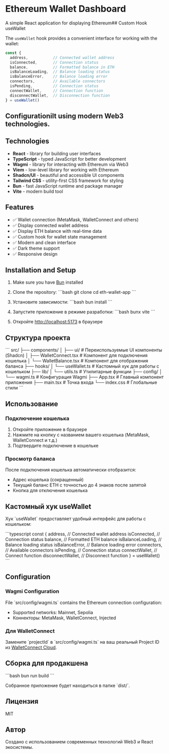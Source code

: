 # Ethereum Wallet Dashboard

A simple React application for displaying Ethereum## Custom Hook useWallet

The `useWallet` hook provides a convenient interface for working with the wallet:

```typescript
const {
  address,           // Connected wallet address
  isConnected,       // Connection status
  balance,           // Formatted balance in ETH
  isBalanceLoading,  // Balance loading status
  isBalanceError,    // Balance loading error
  connectors,        // Available connectors
  isPending,         // Connection status
  connectWallet,     // Connection function
  disconnectWallet,  // Disconnection function
} = useWallet()
```

## Configurationilt using modern Web3 technologies.

## Technologies

- **React** - library for building user interfaces
- **TypeScript** - typed JavaScript for better development
- **Wagmi** - library for interacting with Ethereum via Web3
- **Viem** - low-level library for working with Ethereum
- **Shadcn/UI** - beautiful and accessible UI components
- **Tailwind CSS** - utility-first CSS framework for styling
- **Bun** - fast JavaScript runtime and package manager
- **Vite** - modern build tool

## Features

- ✅ Wallet connection (MetaMask, WalletConnect and others)
- ✅ Display connected wallet address
- ✅ Display ETH balance with real-time data
- ✅ Custom hook for wallet state management
- ✅ Modern and clean interface
- ✅ Dark theme support
- ✅ Responsive design

## Installation and Setup

1. Make sure you have [Bun](https://bun.sh/) installed

2. Clone the repository:
\`\`\`bash
git clone <repository-url>
cd eth-wallet-app
\`\`\`

3. Установите зависимости:
\`\`\`bash
bun install
\`\`\`

4. Запустите приложение в режиме разработки:
\`\`\`bash
bunx vite
\`\`\`

5. Откройте [http://localhost:5173](http://localhost:5173) в браузере

## Структура проекта

\`\`\`
src/
├── components/
│   ├── ui/          # Переиспользуемые UI компоненты (Shadcn)
│   ├── WalletConnect.tsx    # Компонент для подключения кошелька
│   └── WalletBalance.tsx    # Компонент для отображения баланса
├── hooks/
│   └── useWallet.ts         # Кастомный хук для работы с кошельком
├── lib/
│   └── utils.ts            # Утилитарные функции
├── config/
│   └── wagmi.ts            # Конфигурация Wagmi
├── App.tsx                 # Главный компонент приложения
├── main.tsx               # Точка входа
└── index.css              # Глобальные стили
\`\`\`

## Использование

### Подключение кошелька
1. Откройте приложение в браузере
2. Нажмите на кнопку с названием вашего кошелька (MetaMask, WalletConnect и т.д.)
3. Подтвердите подключение в кошельке

### Просмотр баланса
После подключения кошелька автоматически отобразится:
- Адрес кошелька (сокращенный)
- Текущий баланс ETH с точностью до 4 знаков после запятой
- Кнопка для отключения кошелька

## Кастомный хук useWallet

Хук \`useWallet\` предоставляет удобный интерфейс для работы с кошельком:

\`\`\`typescript
const {
  address,           // Connected wallet address
  isConnected,       // Connection status
  balance,           // Formatted ETH balance
  isBalanceLoading,  // Balance loading status
  isBalanceError,    // Balance loading error
  connectors,        // Available connectors
  isPending,         // Connection status
  connectWallet,     // Connect function
  disconnectWallet,  // Disconnect function
} = useWallet()
\`\`\`

## Configuration

### Wagmi Configuration
File \`src/config/wagmi.ts\` contains the Ethereum connection configuration:
- Supported networks: Mainnet, Sepolia
- Коннекторы: MetaMask, WalletConnect, Injected

### Для WalletConnect
Замените \`projectId\` в \`src/config/wagmi.ts\` на ваш реальный Project ID из [WalletConnect Cloud](https://cloud.walletconnect.com/).

## Сборка для продакшена

\`\`\`bash
bun run build
\`\`\`

Собранное приложение будет находиться в папке \`dist/\`.

## Лицензия

MIT

## Автор

Создано с использованием современных технологий Web3 и React экосистемы.
